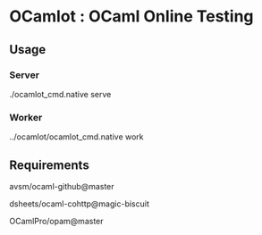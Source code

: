 # OCamlot : OCaml Online Testing

## Usage

### Server

./ocamlot_cmd.native serve

### Worker

../ocamlot/ocamlot_cmd.native work <URL>

## Requirements

avsm/ocaml-github@master

dsheets/ocaml-cohttp@magic-biscuit

OCamlPro/opam@master
